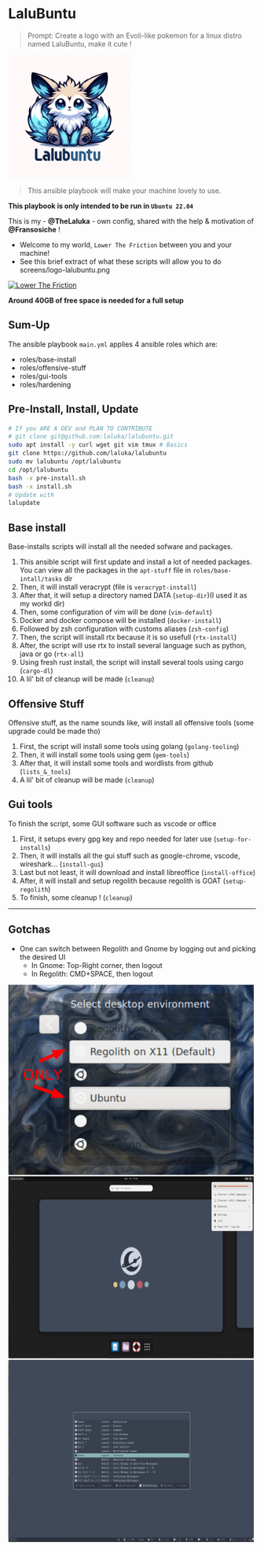 # LaluBuntu

> Prompt: Create a logo with an Evoli-like pokemon for a linux distro named LaluBuntu, make it cute !

<img src='screens/logo-lalubuntu.png' width='250'>

> This ansible playbook will make your machine lovely to use.

**This playbook is only intended to be run in `Ubuntu 22.04`**

This is my - **@TheLaluka** - own config, shared with the help & motivation of **@Fransosiche** !

- Welcome to my world, `Lower The Friction` between you and your machine!
- See this brief extract of what these scripts will allow you to do
screens/logo-lalubuntu.png

[![Lower The Friction](https://img.youtube.com/vi/xxOVNKNs24s/0.jpg)](https://www.youtube.com/watch?v=xxOVNKNs24s)

**Around 40GB of free space is needed for a full setup**

## Sum-Up

The ansible playbook `main.yml` applies 4 ansible roles which are:

- roles/base-install
- roles/offensive-stuff
- roles/gui-tools
- roles/hardening

## Pre-Install, Install, Update

```bash
# If you ARE A DEV and PLAN TO CONTRIBUTE
# git clone git@github.com:laluka/lalubuntu.git
sudo apt install -y curl wget git vim tmux # Basics
git clone https://github.com/laluka/lalubuntu
sudo mv lalubuntu /opt/lalubuntu
cd /opt/lalubuntu
bash -x pre-install.sh
bash -x install.sh
# Update with
lalupdate
```

## Base install

Base-installs scripts will install all the needed sofware and packages.

1. This ansible script will first update and install a lot of needed packages. You can view all the packages in the `apt-stuff` file in `roles/base-intall/tasks` dir
2. Then, it will install veracrypt (file is `veracrypt-install`)
3. After that, it will setup a directory named DATA (`setup-dir`)(I used it as my workd dir)
4. Then, some configuration of vim will be done (`vim-default`)
5. Docker and docker compose will be installed (`docker-install`)
6. Followed by zsh configuration with customs aliases (`zsh-config`)
7. Then, the script will install rtx because it is so usefull (`rtx-install`)
8. After, the script will use rtx to install several language such as python, java or go (`rtx-all`)
9. Using fresh rust install, the script will install several tools using cargo (`cargo-dl`)
10. A lil' bit of cleanup will be made (`cleanup`)

## Offensive Stuff

Offensive stuff, as the name sounds like, will install all offensive tools (some upgrade could be made tho)

1. First, the script will install some tools using golang (`golang-tooling`)
2. Then, it will install some tools using gem (`gem-tools`)
3. After that, it will install some tools and wordlists from github (`lists_&_tools`)
4. A lil' bit of cleanup will be made (`cleanup`)

## Gui tools

To finish the script, some GUI software such as vscode or office

1. First, it setups every gpg key and repo needed for later use (`setup-for-installs`)
2. Then, it will installs all the gui stuff such as google-chrome, vscode, wireshark... (`install-gui`)
3. Last but not least, it will download and install libreoffice (`install-office`)
4. After, it will install and setup regolith because regolith is GOAT (`setup-regolith`)
5. To finish, some cleanup ! (`cleanup`)

---

## Gotchas

- One can switch between Regolith and Gnome by logging out and picking the desired UI
  - In Gnome: Top-Right corner, then logout
  - In Regolith: CMD+SPACE, then logout

<img src='screens/demo-switch-gnome-regolith.png' width='500'>

<img src='screens/demo-gnome.png' width='500'>

<img src='screens/demo-regolith.png' width='500'>
